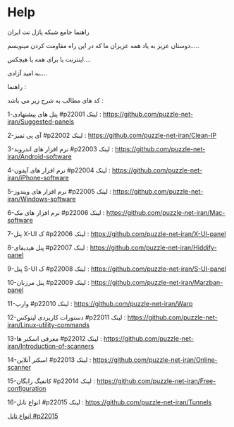 # Help
راهنما جامع شبکه پازل نت ایران

دوستان عزیز به یاد همه عزیزان ما که در این راه مقاومت کردن مینویسم.....

اینترنت یا برای همه یا هیچکس....

به امید آزادی....

راهنما :

کد های مطالب به شرح زیر می باشد :

1-پنل های پیشنهادی #p22001
لینک : https://github.com/puzzle-net-iran/Suggested-panels

2-آی پی تمیز #p22002
لینک : https://github.com/puzzle-net-iran/Clean-IP

3-نرم افزار های اندروید #p22003
لینک : https://github.com/puzzle-net-iran/Android-software

4-نرم افزار های آیفون #p22004
لینک : https://github.com/puzzle-net-iran/iPhone-software

5-نرم افزار های ویندوز #p22005
لینک : https://github.com/puzzle-net-iran/Windows-software

6-نرم افزار های مک #p22006
لینک : https://github.com/puzzle-net-iran/Mac-software

7-پنل X-UI ک #p22006
لینک : https://github.com/puzzle-net-iran/X-UI-panel

8-پنل هیدیفای #p22007
لینک : https://github.com/puzzle-net-iran/Hiddify-panel

9-پنل  S-UI ک #p22008
لینک : https://github.com/puzzle-net-iran/S-UI-panel

10-پنل مرزبان #p22009
لینک : https://github.com/puzzle-net-iran/Marzban-panel

11-وارپ #p22010
لینک : https://github.com/puzzle-net-iran/Warp

12-دستورات کاربردی لینوکس #p22011
لینک : https://github.com/puzzle-net-iran/Linux-utility-commands


13-معرفی اسکنر ها #p22012
لینک : https://github.com/puzzle-net-iran/Introduction-of-scanners

14-اسکنر آنلاین #p22013
لینک : https://github.com/puzzle-net-iran/Online-scanner

15-کانفیگ رایگان #p22014
لینک : https://github.com/puzzle-net-iran/Free-configuration

16-انواع تانل #p22015
لینک : https://github.com/puzzle-net-iran/Tunnels




<a href="https://github.com/puzzle-net-iran/Tunnels">انواع تانل #p22015</a>

























